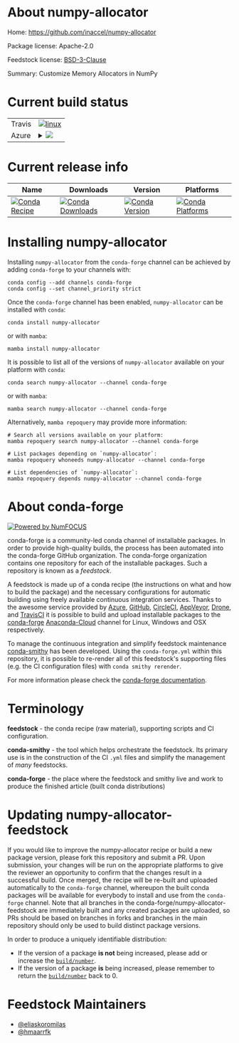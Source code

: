 About numpy-allocator
=====================

Home: https://github.com/inaccel/numpy-allocator

Package license: Apache-2.0

Feedstock license: [BSD-3-Clause](https://github.com/conda-forge/numpy-allocator-feedstock/blob/main/LICENSE.txt)

Summary: Customize Memory Allocators in NumPy

Current build status
====================


<table><tr>
    <td>Travis</td>
    <td>
      <a href="https://app.travis-ci.com/conda-forge/numpy-allocator-feedstock">
        <img alt="linux" src="https://img.shields.io/travis/com/conda-forge/numpy-allocator-feedstock/main.svg?label=Linux">
      </a>
    </td>
  </tr>
    
  <tr>
    <td>Azure</td>
    <td>
      <details>
        <summary>
          <a href="https://dev.azure.com/conda-forge/feedstock-builds/_build/latest?definitionId=18058&branchName=main">
            <img src="https://dev.azure.com/conda-forge/feedstock-builds/_apis/build/status/numpy-allocator-feedstock?branchName=main">
          </a>
        </summary>
        <table>
          <thead><tr><th>Variant</th><th>Status</th></tr></thead>
          <tbody><tr>
              <td>linux_64_python3.10.____cpython</td>
              <td>
                <a href="https://dev.azure.com/conda-forge/feedstock-builds/_build/latest?definitionId=18058&branchName=main">
                  <img src="https://dev.azure.com/conda-forge/feedstock-builds/_apis/build/status/numpy-allocator-feedstock?branchName=main&jobName=linux&configuration=linux%20linux_64_python3.10.____cpython" alt="variant">
                </a>
              </td>
            </tr><tr>
              <td>linux_64_python3.8.____cpython</td>
              <td>
                <a href="https://dev.azure.com/conda-forge/feedstock-builds/_build/latest?definitionId=18058&branchName=main">
                  <img src="https://dev.azure.com/conda-forge/feedstock-builds/_apis/build/status/numpy-allocator-feedstock?branchName=main&jobName=linux&configuration=linux%20linux_64_python3.8.____cpython" alt="variant">
                </a>
              </td>
            </tr><tr>
              <td>linux_64_python3.9.____cpython</td>
              <td>
                <a href="https://dev.azure.com/conda-forge/feedstock-builds/_build/latest?definitionId=18058&branchName=main">
                  <img src="https://dev.azure.com/conda-forge/feedstock-builds/_apis/build/status/numpy-allocator-feedstock?branchName=main&jobName=linux&configuration=linux%20linux_64_python3.9.____cpython" alt="variant">
                </a>
              </td>
            </tr><tr>
              <td>linux_aarch64_python3.10.____cpython</td>
              <td>
                <a href="https://dev.azure.com/conda-forge/feedstock-builds/_build/latest?definitionId=18058&branchName=main">
                  <img src="https://dev.azure.com/conda-forge/feedstock-builds/_apis/build/status/numpy-allocator-feedstock?branchName=main&jobName=linux&configuration=linux%20linux_aarch64_python3.10.____cpython" alt="variant">
                </a>
              </td>
            </tr><tr>
              <td>linux_aarch64_python3.8.____cpython</td>
              <td>
                <a href="https://dev.azure.com/conda-forge/feedstock-builds/_build/latest?definitionId=18058&branchName=main">
                  <img src="https://dev.azure.com/conda-forge/feedstock-builds/_apis/build/status/numpy-allocator-feedstock?branchName=main&jobName=linux&configuration=linux%20linux_aarch64_python3.8.____cpython" alt="variant">
                </a>
              </td>
            </tr><tr>
              <td>linux_aarch64_python3.9.____cpython</td>
              <td>
                <a href="https://dev.azure.com/conda-forge/feedstock-builds/_build/latest?definitionId=18058&branchName=main">
                  <img src="https://dev.azure.com/conda-forge/feedstock-builds/_apis/build/status/numpy-allocator-feedstock?branchName=main&jobName=linux&configuration=linux%20linux_aarch64_python3.9.____cpython" alt="variant">
                </a>
              </td>
            </tr><tr>
              <td>linux_ppc64le_python3.10.____cpython</td>
              <td>
                <a href="https://dev.azure.com/conda-forge/feedstock-builds/_build/latest?definitionId=18058&branchName=main">
                  <img src="https://dev.azure.com/conda-forge/feedstock-builds/_apis/build/status/numpy-allocator-feedstock?branchName=main&jobName=linux&configuration=linux%20linux_ppc64le_python3.10.____cpython" alt="variant">
                </a>
              </td>
            </tr><tr>
              <td>linux_ppc64le_python3.8.____cpython</td>
              <td>
                <a href="https://dev.azure.com/conda-forge/feedstock-builds/_build/latest?definitionId=18058&branchName=main">
                  <img src="https://dev.azure.com/conda-forge/feedstock-builds/_apis/build/status/numpy-allocator-feedstock?branchName=main&jobName=linux&configuration=linux%20linux_ppc64le_python3.8.____cpython" alt="variant">
                </a>
              </td>
            </tr><tr>
              <td>linux_ppc64le_python3.9.____cpython</td>
              <td>
                <a href="https://dev.azure.com/conda-forge/feedstock-builds/_build/latest?definitionId=18058&branchName=main">
                  <img src="https://dev.azure.com/conda-forge/feedstock-builds/_apis/build/status/numpy-allocator-feedstock?branchName=main&jobName=linux&configuration=linux%20linux_ppc64le_python3.9.____cpython" alt="variant">
                </a>
              </td>
            </tr><tr>
              <td>osx_64_python3.10.____cpython</td>
              <td>
                <a href="https://dev.azure.com/conda-forge/feedstock-builds/_build/latest?definitionId=18058&branchName=main">
                  <img src="https://dev.azure.com/conda-forge/feedstock-builds/_apis/build/status/numpy-allocator-feedstock?branchName=main&jobName=osx&configuration=osx%20osx_64_python3.10.____cpython" alt="variant">
                </a>
              </td>
            </tr><tr>
              <td>osx_64_python3.8.____cpython</td>
              <td>
                <a href="https://dev.azure.com/conda-forge/feedstock-builds/_build/latest?definitionId=18058&branchName=main">
                  <img src="https://dev.azure.com/conda-forge/feedstock-builds/_apis/build/status/numpy-allocator-feedstock?branchName=main&jobName=osx&configuration=osx%20osx_64_python3.8.____cpython" alt="variant">
                </a>
              </td>
            </tr><tr>
              <td>osx_64_python3.9.____cpython</td>
              <td>
                <a href="https://dev.azure.com/conda-forge/feedstock-builds/_build/latest?definitionId=18058&branchName=main">
                  <img src="https://dev.azure.com/conda-forge/feedstock-builds/_apis/build/status/numpy-allocator-feedstock?branchName=main&jobName=osx&configuration=osx%20osx_64_python3.9.____cpython" alt="variant">
                </a>
              </td>
            </tr><tr>
              <td>osx_arm64_python3.10.____cpython</td>
              <td>
                <a href="https://dev.azure.com/conda-forge/feedstock-builds/_build/latest?definitionId=18058&branchName=main">
                  <img src="https://dev.azure.com/conda-forge/feedstock-builds/_apis/build/status/numpy-allocator-feedstock?branchName=main&jobName=osx&configuration=osx%20osx_arm64_python3.10.____cpython" alt="variant">
                </a>
              </td>
            </tr><tr>
              <td>osx_arm64_python3.8.____cpython</td>
              <td>
                <a href="https://dev.azure.com/conda-forge/feedstock-builds/_build/latest?definitionId=18058&branchName=main">
                  <img src="https://dev.azure.com/conda-forge/feedstock-builds/_apis/build/status/numpy-allocator-feedstock?branchName=main&jobName=osx&configuration=osx%20osx_arm64_python3.8.____cpython" alt="variant">
                </a>
              </td>
            </tr><tr>
              <td>osx_arm64_python3.9.____cpython</td>
              <td>
                <a href="https://dev.azure.com/conda-forge/feedstock-builds/_build/latest?definitionId=18058&branchName=main">
                  <img src="https://dev.azure.com/conda-forge/feedstock-builds/_apis/build/status/numpy-allocator-feedstock?branchName=main&jobName=osx&configuration=osx%20osx_arm64_python3.9.____cpython" alt="variant">
                </a>
              </td>
            </tr><tr>
              <td>win_64_python3.10.____cpython</td>
              <td>
                <a href="https://dev.azure.com/conda-forge/feedstock-builds/_build/latest?definitionId=18058&branchName=main">
                  <img src="https://dev.azure.com/conda-forge/feedstock-builds/_apis/build/status/numpy-allocator-feedstock?branchName=main&jobName=win&configuration=win%20win_64_python3.10.____cpython" alt="variant">
                </a>
              </td>
            </tr><tr>
              <td>win_64_python3.8.____cpython</td>
              <td>
                <a href="https://dev.azure.com/conda-forge/feedstock-builds/_build/latest?definitionId=18058&branchName=main">
                  <img src="https://dev.azure.com/conda-forge/feedstock-builds/_apis/build/status/numpy-allocator-feedstock?branchName=main&jobName=win&configuration=win%20win_64_python3.8.____cpython" alt="variant">
                </a>
              </td>
            </tr><tr>
              <td>win_64_python3.9.____cpython</td>
              <td>
                <a href="https://dev.azure.com/conda-forge/feedstock-builds/_build/latest?definitionId=18058&branchName=main">
                  <img src="https://dev.azure.com/conda-forge/feedstock-builds/_apis/build/status/numpy-allocator-feedstock?branchName=main&jobName=win&configuration=win%20win_64_python3.9.____cpython" alt="variant">
                </a>
              </td>
            </tr>
          </tbody>
        </table>
      </details>
    </td>
  </tr>
</table>

Current release info
====================

| Name | Downloads | Version | Platforms |
| --- | --- | --- | --- |
| [![Conda Recipe](https://img.shields.io/badge/recipe-numpy--allocator-green.svg)](https://anaconda.org/conda-forge/numpy-allocator) | [![Conda Downloads](https://img.shields.io/conda/dn/conda-forge/numpy-allocator.svg)](https://anaconda.org/conda-forge/numpy-allocator) | [![Conda Version](https://img.shields.io/conda/vn/conda-forge/numpy-allocator.svg)](https://anaconda.org/conda-forge/numpy-allocator) | [![Conda Platforms](https://img.shields.io/conda/pn/conda-forge/numpy-allocator.svg)](https://anaconda.org/conda-forge/numpy-allocator) |

Installing numpy-allocator
==========================

Installing `numpy-allocator` from the `conda-forge` channel can be achieved by adding `conda-forge` to your channels with:

```
conda config --add channels conda-forge
conda config --set channel_priority strict
```

Once the `conda-forge` channel has been enabled, `numpy-allocator` can be installed with `conda`:

```
conda install numpy-allocator
```

or with `mamba`:

```
mamba install numpy-allocator
```

It is possible to list all of the versions of `numpy-allocator` available on your platform with `conda`:

```
conda search numpy-allocator --channel conda-forge
```

or with `mamba`:

```
mamba search numpy-allocator --channel conda-forge
```

Alternatively, `mamba repoquery` may provide more information:

```
# Search all versions available on your platform:
mamba repoquery search numpy-allocator --channel conda-forge

# List packages depending on `numpy-allocator`:
mamba repoquery whoneeds numpy-allocator --channel conda-forge

# List dependencies of `numpy-allocator`:
mamba repoquery depends numpy-allocator --channel conda-forge
```


About conda-forge
=================

[![Powered by
NumFOCUS](https://img.shields.io/badge/powered%20by-NumFOCUS-orange.svg?style=flat&colorA=E1523D&colorB=007D8A)](https://numfocus.org)

conda-forge is a community-led conda channel of installable packages.
In order to provide high-quality builds, the process has been automated into the
conda-forge GitHub organization. The conda-forge organization contains one repository
for each of the installable packages. Such a repository is known as a *feedstock*.

A feedstock is made up of a conda recipe (the instructions on what and how to build
the package) and the necessary configurations for automatic building using freely
available continuous integration services. Thanks to the awesome service provided by
[Azure](https://azure.microsoft.com/en-us/services/devops/), [GitHub](https://github.com/),
[CircleCI](https://circleci.com/), [AppVeyor](https://www.appveyor.com/),
[Drone](https://cloud.drone.io/welcome), and [TravisCI](https://travis-ci.com/)
it is possible to build and upload installable packages to the
[conda-forge](https://anaconda.org/conda-forge) [Anaconda-Cloud](https://anaconda.org/)
channel for Linux, Windows and OSX respectively.

To manage the continuous integration and simplify feedstock maintenance
[conda-smithy](https://github.com/conda-forge/conda-smithy) has been developed.
Using the ``conda-forge.yml`` within this repository, it is possible to re-render all of
this feedstock's supporting files (e.g. the CI configuration files) with ``conda smithy rerender``.

For more information please check the [conda-forge documentation](https://conda-forge.org/docs/).

Terminology
===========

**feedstock** - the conda recipe (raw material), supporting scripts and CI configuration.

**conda-smithy** - the tool which helps orchestrate the feedstock.
                   Its primary use is in the construction of the CI ``.yml`` files
                   and simplify the management of *many* feedstocks.

**conda-forge** - the place where the feedstock and smithy live and work to
                  produce the finished article (built conda distributions)


Updating numpy-allocator-feedstock
==================================

If you would like to improve the numpy-allocator recipe or build a new
package version, please fork this repository and submit a PR. Upon submission,
your changes will be run on the appropriate platforms to give the reviewer an
opportunity to confirm that the changes result in a successful build. Once
merged, the recipe will be re-built and uploaded automatically to the
`conda-forge` channel, whereupon the built conda packages will be available for
everybody to install and use from the `conda-forge` channel.
Note that all branches in the conda-forge/numpy-allocator-feedstock are
immediately built and any created packages are uploaded, so PRs should be based
on branches in forks and branches in the main repository should only be used to
build distinct package versions.

In order to produce a uniquely identifiable distribution:
 * If the version of a package **is not** being increased, please add or increase
   the [``build/number``](https://docs.conda.io/projects/conda-build/en/latest/resources/define-metadata.html#build-number-and-string).
 * If the version of a package **is** being increased, please remember to return
   the [``build/number``](https://docs.conda.io/projects/conda-build/en/latest/resources/define-metadata.html#build-number-and-string)
   back to 0.

Feedstock Maintainers
=====================

* [@eliaskoromilas](https://github.com/eliaskoromilas/)
* [@hmaarrfk](https://github.com/hmaarrfk/)

